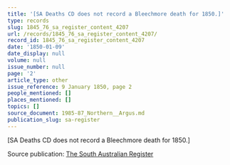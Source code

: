 ```yaml
---
title: '[SA Deaths CD does not record a Bleechmore death for 1850.]'
type: records
slug: 1845_76_sa_register_content_4207
url: /records/1845_76_sa_register_content_4207/
record_id: 1845_76_sa_register_content_4207
date: '1850-01-09'
date_display: null
volume: null
issue_number: null
page: '2'
article_type: other
issue_reference: 9 January 1850, page 2
people_mentioned: []
places_mentioned: []
topics: []
source_document: 1985-87_Northern__Argus.md
publication_slug: sa-register
---
```


[SA Deaths CD does not record a Bleechmore death for 1850.]

Source publication: [The South Australian Register](/publications/sa-register/)
